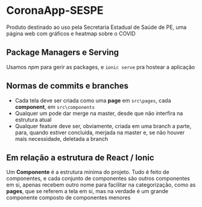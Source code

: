 # CoronaApp-SESPE
Produto destinado ao uso pela Secretaria Estadual de Saúde de PE, uma página web com gráficos e heatmap sobre o COVID

## Package Managers e Serving
Usamos _npm_ para gerir as packages, e `ionic serve` pra hostear a aplicação

## Normas de commits e branches
* Cada tela deve ser criada como uma __page__ em `src\pages`, cada __component__, em `src\components`
* Qualquer um pode dar merge na master, desde que não interfira na estrutura atual
* Qualquer feature deve ser, obviamente, criada em uma branch a parte, para, quando estiver concluída, merjada na master e, se não houver mais necessidade, deletada a branch

## Em relação a estrutura de React / Ionic
Um __Componente__ é a estrutura mínima do projeto. Tudo é feito de componentes, e cada conjunto de componentes são outros componentes em si, apenas recebem outro nome para facilitar na categorização, como as __pages__, que se referem a tela em si, mas na verdade é um grande componente composto de componentes menores
